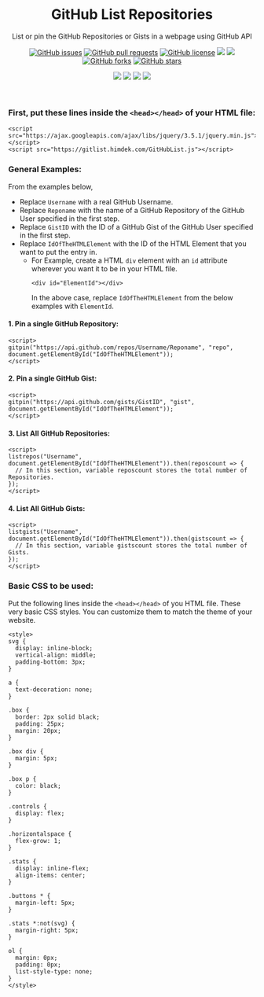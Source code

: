 <p align="center">
 <h1 align="center">GitHub List Repositories</h1>
 <p align="center">List or pin the GitHub Repositories or Gists in a webpage using GitHub API</p>
</p>

<p class="buttons" align="center">
 <a href="https://github.com/HimDek/GitHub-List-Repositories-HTML/issues"><img alt="GitHub issues" src="https://img.shields.io/github/issues/HimDek/GitHub-List-Repositories-HTML?style=flat-square"></a>
 <a href="https://github.com/HimDek/GitHub-List-Repositories-HTMLe/pulls"><img alt="GitHub pull requests" src="https://img.shields.io/github/issues-pr/himdek/GitHub-List-Repositories-HTML?style=flat-square"></a>
 <a href="https://github.com/HimDek/GitHub-List-Repositories-HTML/blob/main/LICENSE"><img alt="GitHub license" src="https://img.shields.io/github/license/HimDek/GitHub-List-Repositories-HTML?style=flat-square"></a>
 <a href="https://gitlist.himdek.com/"><img class="invisible" src="https://img.shields.io/badge/gitlist.himdek.com-View%20Website-blue?style=flat-square&logo=Internet-Explorer&color=blue" /></a>
 <a href="https://github.com/HimDek/GitHub-List-Repositories-HTML/"><img src="https://img.shields.io/badge/GitHub-View%20sourcecode-blue?style=flat-square&logo=github&color=blueviolet" /></a>
 <a href="https://github.com/HimDek/GitHub-List-Repositories-HTML/network"><img alt="GitHub forks" src="https://img.shields.io/github/forks/HimDek/GitHub-List-Repositories-HTML?style=flat-square"></a>
 <a href="https://github.com/HimDek/GitHub-List-Repositories-HTML/stargazers"><img alt="GitHub stars" src="https://img.shields.io/github/stars/HimDek/GitHub-List-Repositories-HTML?style=flat-square"></a>
</p>

<p class="buttons" align="center">
  <a href="#first-put-these-lines-inside-the-headhead-of-your-html-file"><img src="https://img.shields.io/badge/HTML-How%20to%20use-blue?style=for-the-badge&logo=HTML5" /></a>
  <a href="https://himdek.com/?tab=repos"><img src="https://img.shields.io/badge/Webpage%20using%20this%20script-Repos-green?style=for-the-badge" /></a>
  <a href="https://himdek.com/?tab=gists"><img src="https://img.shields.io/badge/Webpage%20using%20this%20script-Gists-green?style=for-the-badge" /></a>
  <a href="https://jsfiddle.net/HimDek/rka0wpoq/"><img src="https://img.shields.io/badge/JSFiddle-Live%20example-blueviolet?style=for-the-badge&logo=JSFiddle" /></a>
</p>

<br />

### First, put these lines inside the `<head></head>` of your HTML file:
```
<script src="https://ajax.googleapis.com/ajax/libs/jquery/3.5.1/jquery.min.js"></script>
<script src="https://gitlist.himdek.com/GitHubList.js"></script>
```

### General Examples:
From the examples below,
* Replace `Username` with a real GitHub Username.
* Replace `Reponame` with the name of a GitHub Repository of the GitHub User specified in the first step.
* Replace `GistID` with the ID of a GitHub Gist of the GitHub User specified in the first step.
* Replace `IdOfTheHTMLElement` with the ID of the HTML Element that you want to put the entry in.
  * For Example, create a HTML `div` element with an `id` attribute wherever you want it to be in your HTML file.
    ```
    <div id="ElementId"></div>
    ```
    In the above case, replace `IdOfTheHTMLElement` from the below examples with `ElementId`.

#### 1. Pin a single GitHub Repository:
```
<script>
gitpin("https://api.github.com/repos/Username/Reponame", "repo", document.getElementById("IdOfTheHTMLElement"));
</script>
```

#### 2. Pin a single GitHub Gist:
```
<script>
gitpin("https://api.github.com/gists/GistID", "gist", document.getElementById("IdOfTheHTMLElement"));
</script>
```

#### 3. List All GitHub Repositories:
```
<script>
listrepos("Username", document.getElementById("IdOfTheHTMLElement")).then(reposcount => {
  // In this section, variable reposcount stores the total number of Repositories.
});
</script>
```

#### 4. List All GitHub Gists:
```
<script>
listgists("Username", document.getElementById("IdOfTheHTMLElement")).then(gistscount => {
  // In this section, variable gistscount stores the total number of Gists.
});
</script>
```

### Basic CSS to be used:
Put the following lines inside the `<head></head>` of you HTML file. These very basic CSS styles. You can customize them to match the theme of your website.
```
<style>
svg {
  display: inline-block;
  vertical-align: middle;
  padding-bottom: 3px;
}

a {
  text-decoration: none;
}

.box {
  border: 2px solid black;
  padding: 25px;
  margin: 20px;
}

.box div {
  margin: 5px;
}

.box p {
  color: black;
}

.controls {
  display: flex;
}

.horizontalspace {
  flex-grow: 1;
}

.stats {
  display: inline-flex;
  align-items: center;
}

.buttons * {
  margin-left: 5px;
}

.stats *:not(svg) {
  margin-right: 5px;
}

ol {
  margin: 0px;
  padding: 0px;
  list-style-type: none;
}
</style>
```
